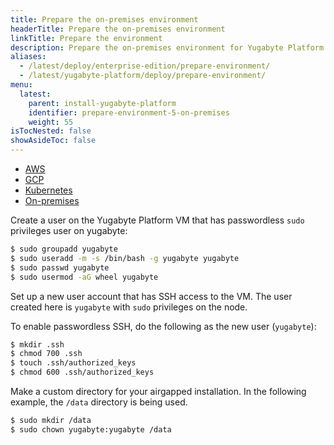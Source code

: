 ```yaml
---
title: Prepare the on-premises environment
headerTitle: Prepare the on-premises environment
linkTitle: Prepare the environment
description: Prepare the on-premises environment for Yugabyte Platform.
aliases:
  - /latest/deploy/enterprise-edition/prepare-environment/
  - /latest/yugabyte-platform/deploy/prepare-environment/
menu:
  latest:
    parent: install-yugabyte-platform
    identifier: prepare-environment-5-on-premises
    weight: 55
isTocNested: false
showAsideToc: false
---
```


<ul class="nav nav-tabs-alt nav-tabs-yb">

  <li>
    <a href="/latest/yugabyte-platform/install-yugabyte-platform/prepare-environment/aws" class="nav-link">
      <i class="fab fa-aws" aria-hidden="true"></i>
      AWS
    </a>
  </li>

  <li>
    <a href="/latest/yugabyte-platform/install-yugabyte-platform/prepare-environment/gcp" class="nav-link">
       <i class="fab fa-google" aria-hidden="true"></i>
      GCP
    </a>
  </li>

<!--

  <li>
    <a href="/latest/yugabyte-platform/install-yugabyte-platform/prepare-environment/azure" class="nav-link">
      <i class="icon-azure" aria-hidden="true"></i>
      Azure
    </a>
  </li>

-->

  <li>
    <a href="/latest/yugabyte-platform/install-yugabyte-platform/prepare-environment/kubernetes" class="nav-link">
      <i class="fas fa-cubes" aria-hidden="true"></i>
      Kubernetes
    </a>
  </li>

  <li>
    <a href="/latest/yugabyte-platform/install-yugabyte-platform/prepare-environment/on-premises" class="nav-link active">
      <i class="fas fa-building" aria-hidden="true"></i>
      On-premises
    </a>
  </li>

</ul>

<!--
## Prerequisites

For Yugabyte Platform, see [Prerequisites](../../../install-yugabyte-platform/prerequisites).

-->

Create a user on the Yugabyte Platform VM that has passwordless `sudo` privileges user on yugabyte:

```sh
$ sudo groupadd yugabyte
$ sudo useradd -m -s /bin/bash -g yugabyte yugabyte
$ sudo passwd yugabyte
$ sudo usermod -aG wheel yugabyte
```

Set up a new user account that has SSH access to the VM. The user created here is `yugabyte` with `sudo` privileges on the node.

To enable passwordless SSH, do the following as the new user (`yugabyte`):

```sh
$ mkdir .ssh
$ chmod 700 .ssh
$ touch .ssh/authorized_keys
$ chmod 600 .ssh/authorized_keys
```

Make a custom directory for your airgapped installation. In the following example, the `/data` directory is being used.

```sh
$ sudo mkdir /data
$ sudo chown yugabyte:yugabyte /data
```
